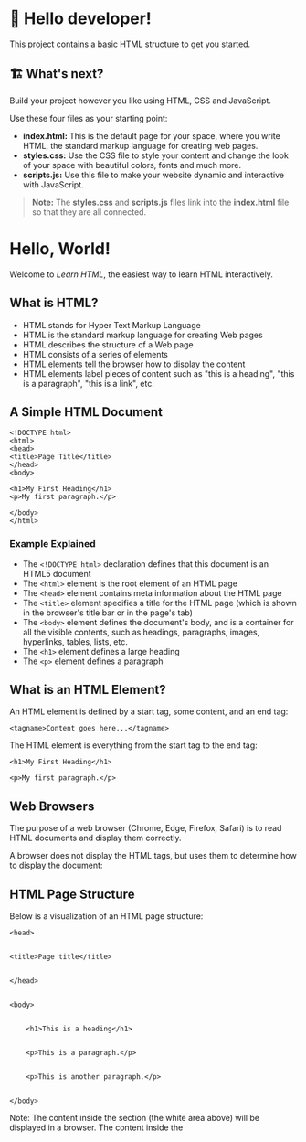 # 👋 Hello developer!

This project contains a basic HTML structure to get you started. 


## 🏗 What's next?

Build your project however you like using HTML, CSS and JavaScript. 

Use these four files as your starting point:


- **index.html:** This is the default page for your space, where you write HTML, the standard markup language for creating web pages.
- **styles.css:** Use the CSS file to style your content and change the look of your space with beautiful colors, fonts and much more. 
- **scripts.js:** Use this file to make your website dynamic and interactive with JavaScript. 

> **Note:** The **styles.css** and **scripts.js** files link into the **index.html** file so that they are all connected.


<h1>Hello, World!</h1>


Welcome to _Learn HTML_, the easiest way to learn HTML interactively.

<h2>What is HTML?</h2>




* HTML stands for Hyper Text Markup Language
* HTML is the standard markup language for creating Web pages
* HTML describes the structure of a Web page
* HTML consists of a series of elements
* HTML elements tell the browser how to display the content
* HTML elements label pieces of content such as "this is a heading", "this is a paragraph", "this is a link", etc.

<h2>A Simple HTML Document</h2>



```
<!DOCTYPE html>
<html>
<head>
<title>Page Title</title>
</head>
<body>

<h1>My First Heading</h1>
<p>My first paragraph.</p>

</body>
</html>
```


<h3>Example Explained</h3>




* The `<!DOCTYPE html>` declaration defines that this document is an HTML5 document
* The `<html>` element is the root element of an HTML page
* The `<head>` element contains meta information about the HTML page
* The `<title>` element specifies a title for the HTML page (which is shown in the browser's title bar or in the page's tab)
* The `<body>` element defines the document's body, and is a container for all the visible contents, such as headings, paragraphs, images, hyperlinks, tables, lists, etc.
* The `<h1>` element defines a large heading
* The `<p>` element defines a paragraph

<h2>What is an HTML Element?</h2>


An HTML element is defined by a start tag, some content, and an end tag:

`<tagname>Content goes here...</tagname>`

The HTML element is everything from the start tag to the end tag:

`<h1>My First Heading</h1>`

`<p>My first paragraph.</p>`

<h2>Web Browsers</h2>


The purpose of a web browser (Chrome, Edge, Firefox, Safari) is to read HTML documents and display them correctly.

A browser does not display the HTML tags, but uses them to determine how to display the document:

<h2>HTML Page Structure</h2>


Below is a visualization of an HTML page structure:

<html>


    <head>


    <title>Page title</title>


    </head>


    <body>


        <h1>This is a heading</h1>


        <p>This is a paragraph.</p>


        <p>This is another paragraph.</p>


    </body>

</html>

Note: The content inside the <body> section (the white area above) will be displayed in a browser. The content inside the <title> element will be shown in the browser's title bar or in the page's tab.

<h2>Let’s Start</h2>


<h2>Step 1: Open Visual Studio Code(PC)</h2>


<h2>Step 2: Write Some HTML</h2>


Write or copy the following HTML code into


```
<!DOCTYPE html>
<html>
<body>

<h1>My First Heading</h1>

<p>My first paragraph.</p>

</body>
</html>
```


<h2>Step 3: Save the HTML Page</h2>


Tip: You can use either .htm or .html as file extension. There is no difference, it is up to you.

<h2>Step 4: View the HTML Page in Your Browser</h2>


Open the saved HTML file in your favorite browser (double click on the file, or right-click - and choose "Open with").

<h2>HTML Documents</h2>


All HTML documents must start with a document type declaration: `<!DOCTYPE html>`.

The HTML document itself begins with `<html>` and ends with `</html>`.

The visible part of the HTML document is between `<body>` and `</body>`.

<h2>The <!DOCTYPE> Declaration</h2>


The `<!DOCTYPE>` declaration represents the document type, and helps browsers to display web pages correctly.

It must only appear once, at the top of the page (before any HTML tags).

The `<!DOCTYPE>` declaration is not case sensitive.

<h2>HTML Headings</h2>


HTML headings are defined with the `<h1>` to `<h6>` tags.

`<h1>` defines the most important heading. `<h6>` defines the least important heading

<h2>HTML Paragraphs</h2>


HTML paragraphs are defined with the `<p>` tag

<h2>HTML Links</h2>


HTML links are defined with the `<a>` tag:


```
<a href="https://www.w3schools.com">This is a link</a>
```


The link's destination is specified in the `href` attribute. 

Attributes are used to provide additional information about HTML elements.

<h2>HTML Images</h2>


HTML images are defined with the `<img>` tag.

The source file (`src`), alternative text (`alt`), `width`, and `height` are provided as attributes:

<h2>How to View HTML Source?</h2>


Have you ever seen a Web page and wondered "Hey! How did they do that?"

<h3>View HTML Source Code:</h3>


Right-click in an HTML page and select "View Page Source" (in Chrome) or "View Source" (in Edge), or similar in other browsers. This will open a window containing the HTML source code of the page.

<h3>Inspect an HTML Element:</h3>


Right-click on an element (or a blank area), and choose "Inspect" or "Inspect Element" to see what elements are made up of (you will see both the HTML and the CSS). You can also edit the HTML or CSS on-the-fly in the Elements or Styles panel that opens.

<h2>HTML Elements</h2>


The HTML element is everything from the start tag to the end tag:

<tagname>Content goes here...</tagname>

Note: Some HTML elements have no content (like the <br> element). These elements are called empty elements. Empty elements do not have an end tag!

<h2>Nested HTML Elements</h2>


HTML elements can be nested (this means that elements can contain other elements).

All HTML documents consist of nested HTML elements.

The following example contains four HTML elements (`<html>`, `<body>`, `<h1>` and `<p>`)

<h2>HTML is Not Case Sensitive</h2>


HTML tags are not case sensitive: `<P>` means the same as `<p>`.

The HTML standard does not require lowercase tags

<h1>HTML Attributes</h1>




* All HTML elements can have attributes
* Attributes provide additional information about elements
* Attributes are always specified in the start tag
* Attributes usually come in name/value pairs like: name="value"
* The `href` attribute of `<a>` specifies the URL of the page the link goes to
* The `src` attribute of `<img>` specifies the path to the image to be displayed
* The `width` and `height` attributes of `<img>` provide size information for images
* The `alt` attribute of `<img>` provides an alternate text for an image
* The `style` attribute is used to add styles to an element, such as color, font, size, and more
* The `lang` attribute of the `<html>` tag declares the language of the Web page
* The `title` attribute defines some extra information about an element

<h2>Exercise</h2>




1. Add an HTML `<title>` tag with the text "Hello, World!"
2. Add a paragraph (`<p>` tag) to the body with the text "Hello, World!"
3. Add an HTML `<h1>` tag with the text "I'm the most important!"
4. Add an HTML `<h2>` tag with the text "I'm less important!"
5. Add an HTML `<h6>` tag with the text "I'm the least important!"
<h1>
    Links</h1>



---


A link ("anchor") is a small span of text that will direct you to a different section in the page, or to a different page. To create a link, you will need to specify where you would like the user to be directed to when the link is clicked by specifying the `href` attribute.

For example:


```
    <a href="https://www.google.com">A link to Google</a>
```


To create a link to a different section in the same page, you will need to use a hash sign along with the element ID to where you would like the browser to jump to. For example:


```
    <a href="#faq">Click here to read the Frequently Asked Questions</a>
```


The element ID is denoted using the `id` attribute:


```
    <h3 id="faq">Frequently asked questions</h3>
    <p>The first rule about fight club is that you do not talk about fight club.</p>
```


Let's try it out:


```
    <!DOCTYPE html>
    <html>
        <head>
        </head>
        <body>
            <h1>My First Page</h1>
            <p>This is my first page.</p>
            <a href="#faq">Click here to read the Frequently Asked Questions</a>
            <hr/>
            <h3 id="faq">Frequently asked questions</h3>
            <p>The first rule about fight club is that you do not talk about fight club.</p>
            <p>However, if you do have questions, please e-mail me at foo@bar.com</p>

        </body>
    </html>
```


<h2>
    Exercise</h2>




1. Mark the word `Go to google.` to a `link` to `https://www.google.com` .
2. Mark the word `Go to blue!` to an `anchor` and link it to element `<div id="blue">` , and so does `Back to green!` .
<h1>
    Lists</h1>



---


HTML provides a way to create both an ordered list (with elements counting up, 1, 2, 3...) and an unordered list with bullets instead of numbers. Lists are a good way to formalize a list of items and let the HTML styling do the work for you.

<h3>
    Ordered lists</h3>


Here is an example of how to create an ordered list:


```
    <p>Here is a list of ordered items:</p>
    <ol>
        <li>First item</li>
        <li>Second item</li>
        <li>Third item</li>
    </ol>
```


Ordered lists have a "type" attribute which defines the numbering convention to use.

To count using numbers, use type="1":


```
    <p>Here is a list of ordered items:</p>
    <ol type="1">
        <li>First item</li>
        <li>Second item</li>
        <li>Third item</li>
    </ol>
```


To count using uppercase letters, use type="A":


```
    <p>Here is a list of ordered items:</p>
    <ol type="A">
        <li>First item</li>
        <li>Second item</li>
        <li>Third item</li>
    </ol>
```


To count using lowercase letters, use type="a":


```
    <p>Here is a list of ordered items:</p>
    <ol type="a">
        <li>First item</li>
        <li>Second item</li>
        <li>Third item</li>
    </ol>
```


To count using uppercase roman numerals, use type="I":


```
    <p>Here is a list of ordered items:</p>
    <ol type="I">
        <li>First item</li>
        <li>Second item</li>
        <li>Third item</li>
    </ol>
```


To count using lowercase roman numerals, use type="i":


```
    <p>Here is a list of ordered items:</p>
    <ol type="i">
        <li>First item</li>
        <li>Second item</li>
        <li>Third item</li>
    </ol>
```


<h3>
    Unordered lists</h3>


Here is an example of how to create an unordered list:

Here is a list of unordered items:



* First item
* Second item
* Third item

To change the list style attributes, we can use the CSS attribute called `list-style-type`. The available types are:



* disc
* circle
* square
* none

Here is an example of the disc list style type:


```
    <p>Here is a list of unordered items:</p>    
    <ul style="list-style-type: disc">
        <li>First item</li>
        <li>Second item</li>
        <li>Third item</li>
    </ul>
```


Here is an example of the circle list style type:


```
    <p>Here is a list of unordered items:</p>    
    <ul style="list-style-type: circle">
        <li>First item</li>
        <li>Second item</li>
        <li>Third item</li>
    </ul>
```


Here is an example of the square list style type:


```
    <p>Here is a list of unordered items:</p>    
    <ul style="list-style-type: square">
        <li>First item</li>
        <li>Second item</li>
        <li>Third item</li>
    </ul>
```


Here is an example of the none list style type:


```
    <p>Here is a list of unordered items:</p>    
    <ul style="list-style-type: none">
        <li>First item</li>
        <li>Second item</li>
        <li>Third item</li>
    </ul>
```


<h2>
    Exercise</h2>


Use `<ul>` and `<ol>` listing the list(bottom) below the text `My favorite foods/drinks list`.

(Hint: You can insert a list to a list like `<ol>` into `<li>`)


```
    • Foods
        1. Egg
        2. Sushi
    • Drinks
        1. Apple juice
        2. Coffee
```


<h1>
    Images</h1>



---

Images in HTML are inline elements that can be placed within a paragraph. To add an image, use the `<img>` tag along with the `src` attribute to specify the location of the image.


```
    <img src="/static/img/code.jpg">
```


You may use JavaScript to trigger an event when an image finished loading.


```
    <img src="/static/img/code.jpg" onload="alert('image loaded')">
```


Resizing the image can be done using the width and height attributes of an image, or alternatively by using CSS:


```
    <img src="/static/img/code.jpg" width="100">

    <img src="/static/img/code.jpg" style="width: 100px">
```


Having an "alt" attribute set for the image is useful for when an image could not load or when you want to add a tooltip description that will be displayed when hovering on top of an image.


```
    <img src="/static/img/code.jpg" style="width: 100px" alt="A picture of some code">
```


<h3>
    Image Types</h3>


There are three main types of image formats which you should be using.



* Lossless formats - useful for when you need pixel-perfect graphics, for example for logos. The most common format is PNG. PNG also supports alpha transparency, meaning that you can use any background you want and overlay the image on top of that background.
* Lossy formats - useful for displaying rich images. Using a lossless format such as PNG would be an order of magnitude larger if used in such images. The most common format used in this category is JPG.
* Animated formats - useful for showing short animated images. The most common format is GIF, although it is a very old yet widely supported format, with many inherent drawbacks, such as a 256 color limit on each frame, and bad compression.
<h3>
    Using the CSS float attribute with images</h3>



Images can be set to float nearby text so they would blend with the text better. Notice the use of the `clear` CSS attribute - which directs the browser to break the floating effect after the first paragraph.


```
    <img src="/static/img/lab.png" style="float: left;">

    <p>Lorem ipsum dolor sit amet, consectetur adipiscing elit, sed do eiusmod tempor incididunt ut labore et dolore 
    magna aliqua. Ut enim ad minim veniam, quis nostrud exercitation ullamco laboris nisi ut aliquip ex ea commodo 
    consequat. Duis aute irure dolor in reprehenderit in voluptate velit esse cillum dolore eu fugiat nulla pariatur. 
    Excepteur sint occaecat cupidatat non proident, sunt in culpa qui officia deserunt mollit anim id est laborum.</p>

    <p style="clear: both">Second paragraph</p>
```


<h2>
    Exercise</h2>




1. Add an image within the body, tag with the image "photo.jpg".
2. Adjust size of img to 100px by 100px
3. Add onload command, onload="alert('')" with the text "task complete"

<h1>HTML Styles</h1>


The HTML `style` attribute is used to add styles to an element, such as color, font, size, and more.

Setting the style of an HTML element, can be done with the `style` attribute.

The HTML `style` attribute has the following syntax:


```
<tagname style="property:value;">
```


The _property_ is a CSS property. The _value_ is a CSS value.

<h2>Background Color</h2>


The CSS `background-color` property defines the background color for an HTML element.


```
<body style="background-color:powderblue;">

<h1>This is a heading</h1>
<p>This is a paragraph.</p>

</body>
```


<h2>Text Color</h2>


The CSS `color` property defines the text color for an HTML element:


```
<h1 style="color:blue;">This is a heading</h1>
<p style="color:red;">This is a paragraph.</p>
```


<h2>Fonts</h2>


The CSS `font-family` property defines the font to be used for an HTML element:


```
<h1 style="font-family:verdana;">This is a heading</h1>
<p style="font-family:courier;">This is a paragraph.</p>
```


<h2>Text Size</h2>


The CSS `font-size` property defines the text size for an HTML element:


```
<h1 style="font-size:300%;">This is a heading</h1>
<p style="font-size:160%;">This is a paragraph.</p>
```


<h2>Text Alignment</h2>


The CSS `text-align` property defines the horizontal text alignment for an HTML element:


```
<h1 style="text-align:center;">Centered Heading</h1>
<p style="text-align:center;">Centered paragraph.</p>
```


<h1>Classes</h1>



---

CSS classes are commonly used to define a set of CSS styles and then apply them on an HTML element using selectors. To define a class within a CSS stylesheet, use the dot selector, as follows:


```
<style>
.nice {
    font-family: sans-serif;
}
</style>
```


Each HTML element can have a set of classes, ordered in a specific order. Each class will potentially add a set of CSS definitions according to the styles that were defined in the page. In this piece of code we have defined a CSS rule that will be applied to every element that contains the "nice" class. This means that once this piece of code has been defined inside the HTML page, the following HTML paragraph will have the style applied to it:


```
<style>
.nice {
    font-family: sans-serif;
}
</style>
<p class="nice">This is a short sentence.</p>

```	

	
	
	
	
## 🎨 Where to find everything

- **HTML:** Learn HTML .  
	[Go to tutorial about HTML](https://www.w3schools.com/html/default.asp)

- **Front-end Development:** Learn Front-end Development .  
	[Go to tutorial about Front-end Development](https://www.w3schools.com/where_to_start.asp)


- **Fonts:** Add your favorite from **Google fonts**.  
	[Go to tutorial about fonts](https://www.w3schools.com/w3css/w3css_fonts_google.asp)

- **Icons:** Add icons with **Fontawesome** and their free library.  
	[Go to tutorial about Fontawesome](https://www.w3schools.com/icons/fontawesome5_intro.asp)










Happy learning!


